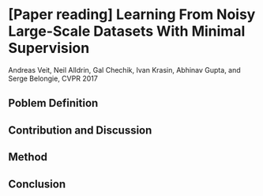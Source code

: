 # [Paper reading] Learning From Noisy Large-Scale Datasets With Minimal Supervision
Andreas Veit, Neil Alldrin, Gal Chechik, Ivan Krasin, Abhinav Gupta, and Serge Belongie, CVPR 2017

## Poblem Definition


## Contribution and Discussion


## Method


## Conclusion

